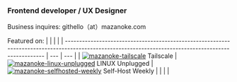 ### Frontend developer / UX Designer

Business inquires: githello﻿（at）mazanoke.com

Featured on:
|     |     |     |
| ----------------------------------------------------------------------------------------------------------------------------------------------------- | --- | --- |
| [![mazanoke-tailscale](https://github.com/user-attachments/assets/eb09fedd-0775-4dd1-94d9-872ef48345bb)](https://www.youtube.com/watch?v=W5JgLGlY-6k) Tailscale | [![mazanoke-linux-unplugged](https://github.com/user-attachments/assets/a5c76675-4223-41b0-bcb6-29b50316c0d8)](https://linuxunplugged.com/615) LINUX Unplugged | [![mazanoke-selfhosted-weekly](https://github.com/user-attachments/assets/ffbf78ab-61c0-4a69-aa1a-fae4cdaf95a9)](https://selfh.st/weekly/2025-05-02/) Self-Host Weekly |                                                                                                                                                  |     |     |

